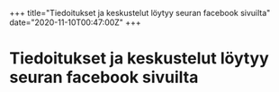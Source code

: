 +++
title="Tiedoitukset ja keskustelut löytyy seuran facebook sivuilta"
date="2020-11-10T00:47:00Z"
+++

# Tiedoitukset ja keskustelut löytyy seuran facebook sivuilta




